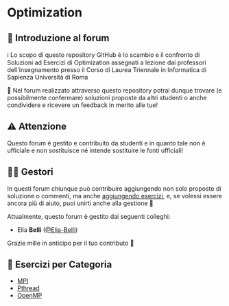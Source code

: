 # Optimization

## 👋 Introduzione al forum

ℹ️ Lo scopo di questo repository GitHub è lo scambio e il confronto di Soluzioni ad Esercizi di Optimization assegnati a lezione dai professori dell'insegnamento presso il Corso di Laurea Triennale in Informatica di Sapienza Università di Roma

💬 Nel forum realizzato attraverso questo repository potrai dunque trovare (e possibilmente confermare) soluzioni proposte da altri studenti o anche condividere e ricevere un feedback in merito alle tue!

## ⚠️ Attenzione

Questo forum è gestito e contribuito da studenti e in quanto tale non è ufficiale e non sostituisce né intende sostituire le fonti ufficiali!

## 👷‍♀️ Gestori

In questi forum chiunque può contribuire aggiungendo non solo proposte di soluzione o commenti, ma anche [aggiungendo esercizi](https://github.com/sapienzastudentsnetwork/programmazione-di-sistemi-embedded-e-multicore/discussions/new/choose), e, se volessi essere ancora più di aiuto, puoi unirti anche alla gestione 🙂

Attualmente, questo forum è gestito dai seguenti colleghi:
- Elia **Belli** ([@Elia-Belli](https://github.com/Elia-Belli))

Grazie mille in anticipo per il tuo contributo 🙌

## 📖 Esercizi per Categoria
- [MPI](https://github.com/sapienzastudentsnetwork/programmazione-di-sistemi-embedded-e-multicore/discussions?discussions_q=is%3Aopen+label%3AMPI)
- [Pthread](https://github.com/sapienzastudentsnetwork/programmazione-di-sistemi-embedded-e-multicore/discussions?discussions_q=is%3Aopen+label%3APthread)
- [OpenMP](https://github.com/sapienzastudentsnetwork/programmazione-di-sistemi-embedded-e-multicore/discussions?discussions_q=is%3Aopen+label%3AOpenMP)
